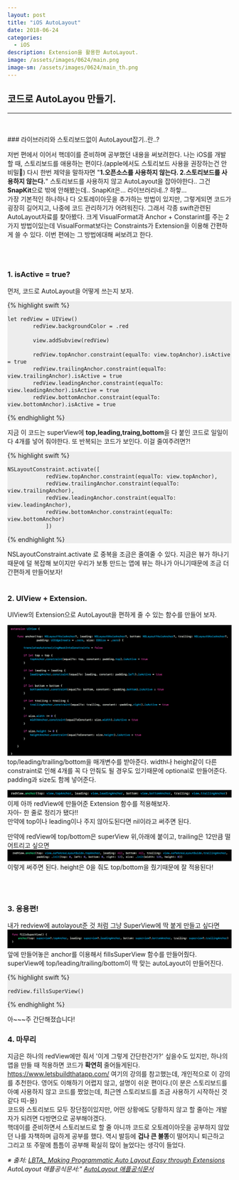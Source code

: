 ```yaml
---
layout: post
title: "iOS AutoLayout"
date: 2018-06-24
categories:
  - iOS
description: Extension을 활용한 AutoLayout. 
image: /assets/images/0624/main.png
image-sm: /assets/images/0624/main_th.png
---
```



## 코드로 AutoLayou 만들기.
---


<br/>
<br/>
### 라이브러리와 스토리보드없이 AutoLayout잡기..란..?

저번 편에서 이어서 핵데이를 준비하며 공부했던 내용을 써보려한다. 나는 iOS를 개발할 때, 스토리보드를 애용하는 편이다.(apple에서도 스토리보드 사용을 권장하는건 안비밀🤫) 다시 한번 제약을 말하자면 "**1.오픈소스를 사용하지 않는다. 2.스토리보드를 사용하지 않는다.**" 스토리보드를 사용하지 않고 AutoLayout을 잡아야한다.. 그건 **SnapKit**으로 밖에 안해봤는데.. SnapKit은... 라이브러리네..? 하핳...   
가장 기본적인 하나하나 다 오토레이아웃을 추가하는 방법이 있지만, 그렇게되면 코드가 굉장히 길어지고, 나중에 코드 관리하기가 어려워진다. 그래서 각종 swift관련된 AutoLayout자료를 찾아봤다. 크게 VisualFormat과 Anchor + Constarint를 주는 2가지 방법이있는데 VisualFormat보다는 Constraints가 Extension을 이용해 간편하게 쓸 수 있다. 이번 편에는 그 방법에대해 써보려고 한다.

  
<br />
<br />


### 1. isActive = true?      
  

먼저, 코드로 AutoLayout을 어떻게 쓰는지 보자.  

<div style="background-color: #EDEDED">
{% highlight swift %}  

    let redView = UIView()
            redView.backgroundColor = .red
    
            view.addSubview(redView)
            
            redView.topAnchor.constraint(equalTo: view.topAnchor).isActive = true
            redView.trailingAnchor.constraint(equalTo: view.trailingAnchor).isActive = true
            redView.leadingAnchor.constraint(equalTo: view.leadingAnchor).isActive = true
            redView.bottomAnchor.constraint(equalTo: view.bottomAnchor).isActive = true
            
{% endhighlight %}
</div>  

지금 이 코드는 superView에 **top,leading,traing,bottom**을 다 붙인 코드로 일일이 다 4개를 넣어 줘야한다. 또 반복되는 코드가 보인다. 
이걸 줄여주려면?!  
  
  
<div style="background-color: #EDEDED">
{% highlight swift %}  

    NSLayoutConstraint.activate([
                redView.topAnchor.constraint(equalTo: view.topAnchor),
                redView.trailingAnchor.constraint(equalTo: view.trailingAnchor),
                redView.leadingAnchor.constraint(equalTo: view.leadingAnchor),
                redView.bottomAnchor.constraint(equalTo: view.bottomAnchor)
                ])
            
{% endhighlight %}
</div>  
NSLayoutConstraint.activate 로 중복을 조금은 줄여줄 수 있다.  
지금은 뷰가 하나기때문에 덜 복잡해 보이지만 우리가 보통 만드는 앱에 뷰는 하나가 아니기때문에 조금 더 간편하게 만들어보자!

  
<br />
<br />
  
  
### 2. UIView + Extension.  
  
UIView의 Extension으로 AutoLayout을 편하게 줄 수 있는 함수를 만들어 보자.  

![extension 샘플 코드](/assets/images/0624/extension.png)
top/leading/trailing/bottom을 매개변수를 받아준다. width나 height같이 다른 constraint로 인해 4개를 꼭 다 안줘도 될 경우도 있기때문에 optional로 만들어준다.  
padding과 size도 함께 넣어준다.  


![redView 적용 코드](/assets/images/0624/redViewAnchor.png)
이제 아까 redView에 만들어준 Extension 함수를 적용해보자.  
자아- 한 줄로 정리가 됐다!!  
만약에 top이나 leading이나 주지 않아도된다면 nil이라고 써주면 된다.
  
     
  
만약에 redView에 top/bottom은 superView 위,아래에 붙이고, trailing은 12만큼 떨어트리고 싶으면
![redView 응용 코드](/assets/images/0624/redView2.png)  
이렇게 써주면 된다. height은 0을 줘도 top/bottom을 줬기때문에 잘 적용된다!

<br />
<br />

### 3. 응용편!  
  
내가 redview에 autolayout준 것 처럼 그냥 SuperView에 딱 붙게 만들고 싶다면  
![fillsSuperView 코드](/assets/images/0624/fill.png)  
앞에 만들어놓은 anchor를 이용해서 fillsSuperView 함수를 만들어줬다.  
superView에 top/leading/trailing/bottom이 딱 맞는 autoLayout이 만들어진다.
<div style="background-color: #EDEDED">
{% highlight swift %}  

    redView.fillsSuperView()
            
{% endhighlight %}
</div>  
아~~~주 간단해졌습니다!  


### 4. 마무리  

지금은 하나의 redView에만 줘서 '이게 그렇게 간단한건가?' 싶을수도 있지만, 하나의 앱을 만들 때 적용하면 코드가 **확연히** 줄어들게된다.  
https://www.letsbuildthatapp.com/ 여기의 강의를 참고했는데, 개인적으로 이 강의를 추천한다. 영어도 이해하기 어렵지 않고, 설명이 쉬운 편이다.(이 분은 스토리보드를 아예 사용하지 않고 코드를 짰었는데, 최근엔 스토리보드를 조금 사용하기 시작하신 것 같다 띠-용)  
코드와 스토리보드 모두 장단점이있지만, 어떤 상황에도 당황하지 않고 할 줄아는 개발자가 되려면 다방면으로 공부해야겠다.  
핵데이를 준비하면서 스토리보드로 할 줄 아니까 코드로 오토레이아웃을 공부하지 않았던 나를 자책하며 급하게 공부를 했다. 역시 발등에 **겁나 큰 불똥**이 떨어지니 퇴근하고 그리고 또 주말에 틈틈이 공부해 확실히 많이 늘었다는 생각이 들었다.  


  
  
    


*※ 출처:  [LBTA_ Making Programmatic Auto Layout Easy through Extensions](https://www.letsbuildthatapp.com/course_video?id=2832)* 
*AutoLayout 애플공식문서:"  [AutoLayout 애플공식문서](https://developer.apple.com/library/archive/documentation/UserExperience/Conceptual/AutolayoutPG/index.html)* 

<br />


